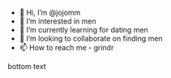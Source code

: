 - 👋 Hi, I’m @jojomm
- 👀 I’m interested in men
- 🌱 I’m currently learning for dating men
- 💞️ I’m looking to collaborate on finding men
- 📫 How to reach me - grindr

bottom text
